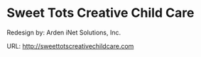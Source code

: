 Sweet Tots Creative Child Care
================================
Redesign by: Arden iNet Solutions, Inc.

URL: <http://sweettotscreativechildcare.com>
